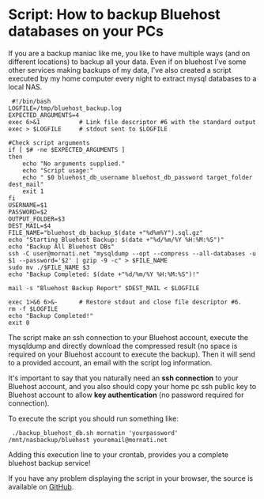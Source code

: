 # Script: How to backup Bluehost databases on your PCs

If you are a backup maniac like me, you like to have multiple ways (and on different locations) to backup all your data.
Even if on bluehost I've some other services making backups of my data, I've also created a script executed by my home computer every night to extract mysql databases to a local NAS.
<pre><code> #!/bin/bash
LOGFILE=/tmp/bluehost_backup.log
EXPECTED_ARGUMENTS=4
exec 6&gt;&amp;1           # Link file descriptor #6 with the standard output
exec &gt; $LOGFILE     # stdout sent to $LOGFILE

#Check script arguments
if [ $# -ne $EXPECTED_ARGUMENTS ]
then
    echo "No arguments supplied."
    echo "Script usage:"
    echo " $0 bluehost_db_username bluehost_db_password target_folder dest_mail"
    exit 1
fi
USERNAME=$1
PASSWORD=$2
OUTPUT_FOLDER=$3
DEST_MAIL=$4
FILE_NAME="bluehost_db_backup_$(date +"%d%m%Y").sql.gz"
echo "Starting Bluehost Backup: $(date +"%d/%m/%Y %H:%M:%S")"
echo "Backup All Bluehost DBs"
ssh -C user@mornati.net "mysqldump --opt --compress --all-databases -u $1 --password='$2' | gzip -9 -c" &gt; $FILE_NAME
sudo mv ./$FILE_NAME $3
echo "Backup Completed: $(date +"%d/%m/%Y %H:%M:%S")!"

mail -s "Bluehost Backup Report" $DEST_MAIL &lt; $LOGFILE

exec 1&gt;&amp;6 6&gt;&amp;-      # Restore stdout and close file descriptor #6.
rm -f $LOGFILE
echo "Backup Completed!"
exit 0</code></pre>
The script make an ssh connection to your Bluehost account, execute the mysqldump and directly download the compressed result (no space is required on your Bluehost account to execute the backup). Then it will send to a provided account, an email with the script log information.

It's important to say that you naturally need an <strong>ssh connection</strong> to your Bluehost account, and you also should copy your home pc ssh public key to Bluehost account to allow <strong>key authentication</strong> (no password required for connection).

To execute the script you should run something like:
<pre><code> ./backup_bluehost_db.sh mornatin 'yourpassword' /mnt/nasbackup/bluehost youremail@mornati.net</code></pre>
Adding this execution line to your crontab, provides you a complete bluehost backup service!

If you have any problem displaying the script in your browser, the source is available on <a href="https://github.com/mmornati/linux-scripts/blob/master/backup_bluehost_db.sh">GitHub</a>.